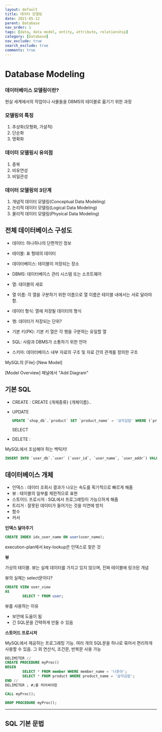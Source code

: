 ```yaml
---
layout: default
title: 데이터 모델링
date: 2021-05-12
parent: Database
nav_order: 1
tags: [data, data model, entity, attribute, relationship]
category: [Database]
nav_exclude: true
search_exclude: true
comments: true
---
```




# Database Modeling



### 데이터베이스 모델링이란?

현실 세계에서의 작업이나 사물들을 DBMS의 테이블로 옮기기 위한 과정



### 모델링의 특징

1. 추상화(모형화, 가설적)
2. 단순화
3. 명확화



### 데이터 모델링시 유의점

1. 중복
2. 비유연성
3. 비일관성



### 데이터 모델링의 3단계

1. 개념적 데이터 모델링(Conceptual Data Modeling)
2. 논리적 데이터 모델링(Logical Data Modeling)
3. 물리적 데이터 모델링(Physical Data Modeling)



## 전체 데이터베이스 구성도

* 데이터: 하나하나의 단편적인 정보
* 테이블: 표 형태의 데이터
* 데이터베이스: 테이블이 저장되는 장소
* DBMS: 데이터베이스 관리 시스템 또는 소프트웨어
* 열: 테이블의 세로
* 열 이름: 각 열을 구분하기 위한 이름으로 열 이름은 테이블 내에서는 서로 달라야 함.
* 데이터 형식: 열에 저장될 데이터의 형식
* 행: 데이터가 저장되는 단위?
* 기본 키(PK): 기본 키 열은 각 행을 구분하는 유일할 열
* SQL: 사람과 DBMS가 소통하기 위한 언어

* 스키마: 데이터베이스 내부 자료의 구조 및 자료 간의 관계를 정의한 구조



MySQL의 [File]-[New Model]

[Model Overview] 패널에서 "Add Diagram"



## 기본 SQL

* CREATE : CREATE {개체종류} {개체이름}..

* UPDATE

  ```sql
  UPDATE `shop_db`.`product` SET `product_name` = '삼각김밥' WHERE (`product_name` = '삼각김밤');
  
  ```

  SELECT

* DELETE :





MySQL에서 조심해야 하는 백틱키!

```sql
INSERT INTO `user_db`.`user` (`user_id`, `user_name`, `user_addr`) VALUES ('1234','terri','서울 중구') #데이터베이스, 테이블이름, 열이름은 모두 백틱키로 감싸고, 값만 따옴표로 감싼다
```



## 데이터베이스 개체

* 인덱스 : 데이터 조회시 결과가 나오는 속도를 획기적으로 빠르게 해줌
* 뷰 : 테이블의 일부를 제한적으로 표현
* 스토어드 프로시저 : SQL에서 프로그래밍이 가능으하게 해줌
* 트리거 : 잘못된 데이터가 들어가는 것을 미연에 방지 
* 함수 
* 커서



**인덱스 달아주기**

```sql
CREATE INDEX idx_user_name ON user(user_name);
```

execution-plan에서 key-lookup은 인덱스로 찾은 것



**뷰**

가상의 테이블. 뷰는 실제 데이터를 가지고 있지 않으며, 진짜 테이블에 링크된 개념

뷰의 실체는 select문이다?

```sql
CREATE VIEW user_view
AS
		SELECT * FROM user;

```

뷰를 사용하는 이유

* 보안에 도움이 됨
* 긴 SQL문을 간략하게 만들 수 있음



**스토어드 프로시저**

MySQL에서 제공하는 프로그래밍 기능. 여러 개의 SQL문을 하나로 묶어서 편리하게 사용할 수 있음. 그 외 연산식, 조건문, 반복문 사용 가능

```sql
DELIMITER //
CREATE PROCEDURE myProc()
BEGIN
		SELECT * FROM member WHERE member_name = '나훈아';
        SELECT * FROM product WHERE product_name = '삼각김밥';
END //
DELIMITER ; #;를 띄어써야함
```

```sql
CALL myProc();
```

```sql
DROP PROCEDURE myProc();
```







---

## SQL 기본 문법

